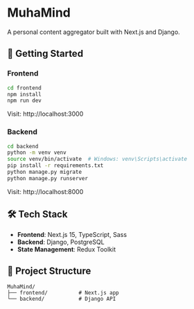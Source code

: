 # MuhaMind

A personal content aggregator built with Next.js and Django.

## 🚀 Getting Started

### Frontend

```bash
cd frontend
npm install
npm run dev
```

Visit: http://localhost:3000

### Backend

```bash
cd backend
python -m venv venv
source venv/bin/activate  # Windows: venv\Scripts\activate
pip install -r requirements.txt
python manage.py migrate
python manage.py runserver
```

Visit: http://localhost:8000

## 🛠️ Tech Stack

-   **Frontend**: Next.js 15, TypeScript, Sass
-   **Backend**: Django, PostgreSQL
-   **State Management**: Redux Toolkit

## 📁 Project Structure

```
MuhaMind/
├── frontend/          # Next.js app
└── backend/           # Django API
```

